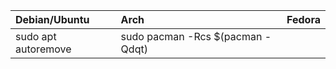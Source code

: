 | Debian/Ubuntu | Arch | Fedora |
| :------------ | :--- | :----- |
| sudo apt autoremove | sudo pacman -Rcs $(pacman -Qdqt) |  |
